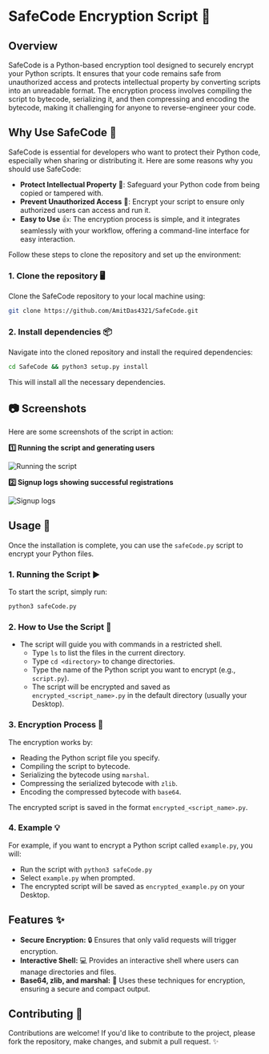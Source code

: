 # SafeCode Encryption Script 🔐

## Overview
SafeCode is a Python-based encryption tool designed to securely encrypt your Python scripts. It ensures that your code remains safe from unauthorized access and protects intellectual property by converting scripts into an unreadable format. The encryption process involves compiling the script to bytecode, serializing it, and then compressing and encoding the bytecode, making it challenging for anyone to reverse-engineer your code.

## Why Use SafeCode 🚀

SafeCode is essential for developers who want to protect their Python code, especially when sharing or distributing it. Here are some reasons why you should use SafeCode:
- **Protect Intellectual Property** 💼: Safeguard your Python code from being copied or tampered with.
- **Prevent Unauthorized Access** 🚫: Encrypt your script to ensure only authorized users can access and run it.
- **Easy to Use** 👍: The encryption process is simple, and it integrates seamlessly with your workflow, offering a command-line interface for easy interaction.

Follow these steps to clone the repository and set up the environment:

### 1. Clone the repository 🖥️

Clone the SafeCode repository to your local machine using:

```bash
git clone https://github.com/AmitDas4321/SafeCode.git
```

### 2. Install dependencies 📦

Navigate into the cloned repository and install the required dependencies:

```bash
cd SafeCode && python3 setup.py install
```

This will install all the necessary dependencies.

## 📷 Screenshots
Here are some screenshots of the script in action:

**1️⃣ Running the script and generating users**

![Running the script](https://i.ibb.co/8nXSZRY0/Running-the-script.png)

**2️⃣ Signup logs showing successful registrations**

![Signup logs](https://i.ibb.co/wh5JGzsK/Signup-logs.png)


## Usage 🔧

Once the installation is complete, you can use the `safeCode.py` script to encrypt your Python files.

### 1. Running the Script ▶️

To start the script, simply run:

```bash
python3 safeCode.py
```

### 2. How to Use the Script 📝

- The script will guide you with commands in a restricted shell.
  - Type `ls` to list the files in the current directory.
  - Type `cd <directory>` to change directories.
  - Type the name of the Python script you want to encrypt (e.g., `script.py`).
  - The script will be encrypted and saved as `encrypted_<script_name>.py` in the default directory (usually your Desktop).

### 3. Encryption Process 🔐

The encryption works by:
- Reading the Python script file you specify.
- Compiling the script to bytecode.
- Serializing the bytecode using `marshal`.
- Compressing the serialized bytecode with `zlib`.
- Encoding the compressed bytecode with `base64`.

The encrypted script is saved in the format `encrypted_<script_name>.py`.

### 4. Example 💡

For example, if you want to encrypt a Python script called `example.py`, you will:
- Run the script with `python3 safeCode.py`
- Select `example.py` when prompted.
- The encrypted script will be saved as `encrypted_example.py` on your Desktop.

## Features ✨

- **Secure Encryption:** 🔒 Ensures that only valid requests will trigger encryption.
- **Interactive Shell:** 💻 Provides an interactive shell where users can manage directories and files.
- **Base64, zlib, and marshal:** 🔐 Uses these techniques for encryption, ensuring a secure and compact output.

## Contributing 🤝

Contributions are welcome! If you'd like to contribute to the project, please fork the repository, make changes, and submit a pull request. ✨
